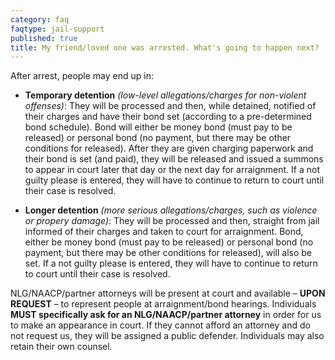 ```yaml
---
category: faq
faqtype: jail-support
published: true
title: My friend/loved one was arrested. What's going to happen next?
---
```

After arrest, people may end up in:

* **Temporary detention** _(low-level allegations/charges for non-violent offenses)_: They will be processed and then, while detained, notified of their charges and have their bond set (according to a pre-determined bond schedule). Bond will either be money bond (must pay to be released) or personal bond (no payment, but there may be other conditions for released). After they are given charging paperwork and their bond is set (and paid), they will be released and issued a summons to appear in court later that day or the next day for arraignment. If a not guilty please is entered, they will have to continue to return to court until their case is resolved.

* **Longer detention** _(more serious allegations/charges, such as violence or propery damage)_: They will be processed and then, straight from jail informed of their charges and taken to court for arraignment. Bond, either be money bond (must pay to be released) or personal bond (no payment, but there may be other conditions for released), will also be set. If a not guilty please is entered, they will have to continue to return to court until their case is resolved.  

NLG/NAACP/partner attorneys will be present at court and available – **UPON REQUEST** – to represent people at arraignment/bond hearings. Individuals **MUST specifically ask for an NLG/NAACP/partner attorney** in order for us to make an appearance in court. If they cannot afford an attorney and do not request us, they will be assigned a public defender. Individuals may also retain their own counsel.


